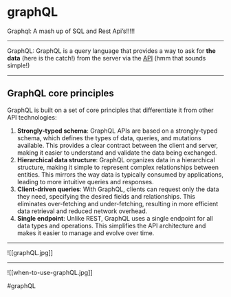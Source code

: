 # graphQL
Graphql: A mash up of SQL and Rest Api’s!!!!!
***
GraphQL: GraphQL is a query language that provides a way to ask for __the data__ (here is the catch!) from the server via the [API](https://www.freecodecamp.org/news/what-is-an-api-in-english-please-b880a3214a82/) (hmm that sounds simple!)
***
## GraphQL core principles

GraphQL is built on a set of core principles that differentiate it from other API technologies:

1.  **Strongly-typed schema**: GraphQL APIs are based on a strongly-typed schema, which defines the types of data, queries, and mutations available. This provides a clear contract between the client and server, making it easier to understand and validate the data being exchanged.
2.  **Hierarchical data structure**: GraphQL organizes data in a hierarchical structure, making it simple to represent complex relationships between entities. This mirrors the way data is typically consumed by applications, leading to more intuitive queries and responses.
3.  **Client-driven queries**: With GraphQL, clients can request only the data they need, specifying the desired fields and relationships. This eliminates over-fetching and under-fetching, resulting in more efficient data retrieval and reduced network overhead.
4.  **Single endpoint**: Unlike REST, GraphQL uses a single endpoint for all data types and operations. This simplifies the API architecture and makes it easier to manage and evolve over time.
***
![[graphQL.jpg]]
***

![[when-to-use-graphQL.jpg]]

#graphQL
